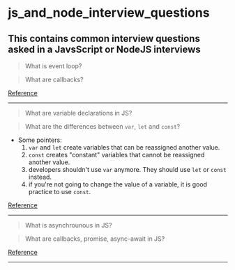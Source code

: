 # js_and_node_interview_questions

## This contains common interview questions asked in a JavsScript or NodeJS interviews

> What is event loop?

> What are callbacks?

[Reference](https://www.javascripttutorial.net/javascript-event-loop/)

---

> What are variable declarations in JS?

> What are the differences between `var`, `let` and `const`?

* Some pointers:
    1. `var` and `let` create variables that can be reassigned another value.
    2. `const` creates "constant" variables that cannot be reassigned another value.
    3. developers shouldn't use `var` anymore. They should use `let` or `const` instead.
    4. if you're not going to change the value of a variable, it is good practice to use `const`.

[Reference](https://www.freecodecamp.org/news/differences-between-var-let-const-javascript/)

---

> What is asynchrounous in JS?

> What are callbacks, promise, async-await in JS?

[Reference](https://www.freecodecamp.org/news/asynchronous-javascript-explained/)

---

